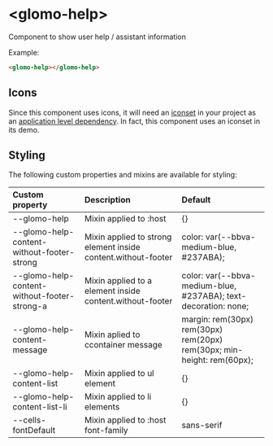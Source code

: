 # &lt;glomo-help&gt;

Component to show user help / assistant information

Example:
```html
<glomo-help></glomo-help>
```

## Icons

Since this component uses icons, it will need an [iconset](https://bbva.cellsjs.com/guides/best-practices/cells-icons.html) in your project as an [application level dependency](https://bbva.cellsjs.com/guides/advanced-guides/application-level-dependencies.html). In fact, this component uses an iconset in its demo.

## Styling

The following custom properties and mixins are available for styling:

| Custom property | Description     | Default        |
|:----------------|:----------------|:---------------|
| --glomo-help  | Mixin applied to :host     | {}  |
| --glomo-help-content-without-footer-strong | Mixin applied to strong element inside content.without-footer | color: var(--bbva-medium-blue, #237ABA); |
| --glomo-help-content-without-footer-strong-a | Mixin applied to a element inside content.without-footer | color: var(--bbva-medium-blue, #237ABA); text-decoration: none; |
| --glomo-help-content-message | Mixin aplied to ccontainer message | margin:  rem(30px) rem(30px) rem(20px) rem(30px; min-height: rem(60px); |
| --glomo-help-content-list | Mixin applied to ul element | {} |
| --glomo-help-content-list-li | Mixin applied to li elements | {} |
| --cells-fontDefault  | Mixin applied to :host font-family    | sans-serif  |
